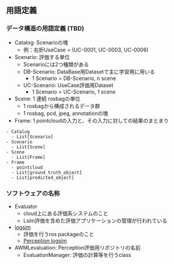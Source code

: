 ## 用語定義

### データ構造の用語定義 (TBD)

- Catalog: Scenarioの塊
  - 例：右折UseCase = (UC-0001, UC-0003, UC-0006)
- Scenario: 評価する単位
  - Scenarioには2つ種類がある
  - DB-Scenario: DataBase用Datasetで主に学習用に用いる
    - 1 Scenario = DB-Scenario, n scene
  - UC-Scenario: UseCase評価用Dataset
    - 1 Scenario = UC-Scenario, 1 scene
- Scene: 1 連続 rosbagの単位
  - 1 rosbagから構成されるデータ群
  - 1 rosbag, pcd, jpeg, annotationの塊
- Frame: 1 pointcloudの入力と、その入力に対しての結果のまとまり

```
- Catalog
  - List[Scenario]
- Scenario
  - List[Scene]
- Scene
  - List[Frame]
- Frame
  - pointcloud
  - List[ground_truth_object]
  - List[predicted_object]
```

### ソフトウェアの名称

- Evaluator
  - cloud上にある評価系システムのこと
  - Lsim評価を含めた評価アプリケーションの管理が行われている
- [logsim](https://github.com/tier4/logsim)
  - 評価を行うros packageのこと
  - [Perception logsim](https://github.com/tier4/logsim/blob/ros2/logsim/scripts/perception_evaluator_node.py)
- AWMLevaluation: Perception評価用リポジトリの名前
  - EvaluationManager: 評価の計算等を行うclass
